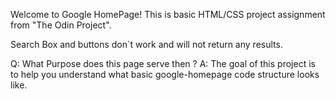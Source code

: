 Welcome to Google HomePage! 
This is basic HTML/CSS project assignment from "The Odin Project".
 
Search Box and buttons don`t work and will not return any results.

Q: What Purpose does this page serve then ?
A: The goal of this project is to help you understand what basic google-homepage
code structure looks like. 

